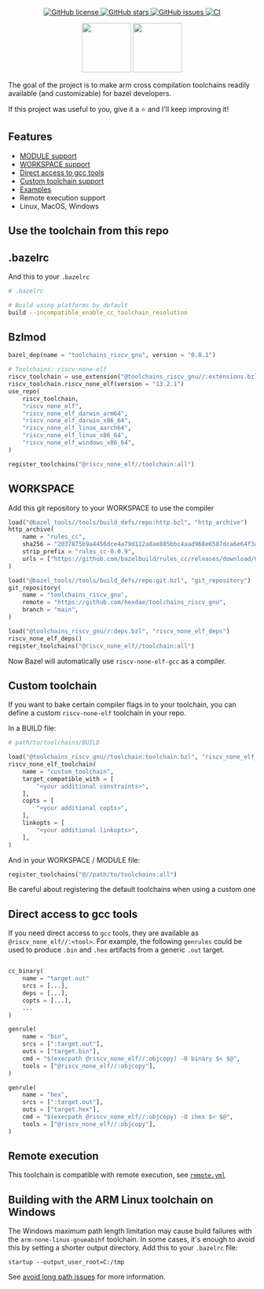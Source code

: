 <p align="center">

<a href="https://github.com/hexdae/toolchains_riscv_gnu/blob/master/LICENSE">
    <img alt="GitHub license" src="https://img.shields.io/github/license/hexdae/toolchains_riscv_gnu?color=success">
</a>

<a href="https://github.com/hexdae/toolchains_riscv_gnu/stargazers">
    <img alt="GitHub stars" src="https://img.shields.io/github/stars/hexdae/toolchains_riscv_gnu?color=success">
</a>

<a href="https://github.com/hexdae/toolchains_riscv_gnu/issues">
    <img alt="GitHub issues" src="https://img.shields.io/github/issues/hexdae/toolchains_riscv_gnu">
</a>

<a href="https://github.com/hexdae/toolchains_riscv_gnu/actions">
    <img alt="CI" src="https://github.com/hexdae/toolchains_riscv_gnu/actions/workflows/ci.yml/badge.svg">
</a>

</p>

<p align="center">

<img src="https://upload.wikimedia.org/wikipedia/en/thumb/7/7d/Bazel_logo.svg/1024px-Bazel_logo.svg.png?20170728105517" height="100px"/>

<img src="https://riscv.org/wp-content/uploads/2020/06/riscv-color.svg" height="100px">

</p>

The goal of the project is to make arm cross compilation toolchains readily
available (and customizable) for bazel developers.

If this project was useful to you, give it a ⭐️ and I'll keep improving it!

## Features

- [MODULE support](#bzlmod)
- [WORKSPACE support](#workspace)
- [Direct access to gcc tools](#direct-access-to-gcc-tools)
- [Custom toolchain support](#custom-toolchain)
- [Examples](./examples)
- Remote execution support
- Linux, MacOS, Windows

## Use the toolchain from this repo

## .bazelrc

And this to your `.bazelrc`

```bash
# .bazelrc

# Build using platforms by default
build --incompatible_enable_cc_toolchain_resolution
```

## Bzlmod

```python
bazel_dep(name = "toolchains_riscv_gnu", version = "0.0.1")

# Toolchains: riscv-none-elf
riscv_toolchain = use_extension("@toolchains_riscv_gnu//:extensions.bzl", "riscv_toolchain")
riscv_toolchain.riscv_none_elf(version = "13.2.1")
use_repo(
    riscv_toolchain,
    "riscv_none_elf",
    "riscv_none_elf_darwin_arm64",
    "riscv_none_elf_darwin_x86_64",
    "riscv_none_elf_linux_aarch64",
    "riscv_none_elf_linux_x86_64",
    "riscv_none_elf_windows_x86_64",
)

register_toolchains("@riscv_none_elf//toolchain:all")
```

## WORKSPACE

Add this git repository to your WORKSPACE to use the compiler

```python
load("@bazel_tools//tools/build_defs/repo:http.bzl", "http_archive")
http_archive(
    name = "rules_cc",
    sha256 = "2037875b9a4456dce4a79d112a8ae885bbc4aad968e6587dca6e64f3a0900cdf",
    strip_prefix = "rules_cc-0.0.9",
    urls = ["https://github.com/bazelbuild/rules_cc/releases/download/0.0.9/rules_cc-0.0.9.tar.gz"],
)

load("@bazel_tools//tools/build_defs/repo:git.bzl", "git_repository")
git_repository(
    name = "toolchains_riscv_gnu",
    remote = "https://github.com/hexdae/toolchains_riscv_gnu",
    branch = "main",
)

load("@toolchains_riscv_gnu//:deps.bzl", "riscv_none_elf_deps")
riscv_none_elf_deps()
register_toolchains("@riscv_none_elf//toolchain:all")
```

Now Bazel will automatically use `riscv-none-elf-gcc` as a compiler.

## Custom toolchain

If you want to bake certain compiler flags in to your toolchain, you can define a custom `riscv-none-elf` toolchain in your repo.

In a BUILD file:

```python
# path/to/toolchains/BUILD

load("@toolchains_riscv_gnu//toolchain:toolchain.bzl", "riscv_none_elf_toolchain")
riscv_none_elf_toolchain(
    name = "custom_toolchain",
    target_compatible_with = [
        "<your additional constraints>",
    ],
    copts = [
        "<your additional copts>",
    ],
    linkopts = [
        "<your additional linkopts>",
    ],
)
```

And in your WORKSPACE / MODULE file:

```python
register_toolchains("@//path/to/toolchains:all")
```

Be careful about registering the default toolchains when using a custom one

## Direct access to gcc tools

If you need direct access to `gcc` tools, they are available as `@riscv_none_elf//:<tool>`. For example, the following `genrules` could be used to produce `.bin` and `.hex` artifacts from a generic `.out` target.

```python

cc_binary(
    name = "target.out"
    srcs = [...],
    deps = [...],
    copts = [...],
    ...
)

genrule(
    name = "bin",
    srcs = [":target.out"],
    outs = ["target.bin"],
    cmd = "$(execpath @riscv_none_elf//:objcopy) -O binary $< $@",
    tools = ["@riscv_none_elf//:objcopy"],
)

genrule(
    name = "hex",
    srcs = [":target.out"],
    outs = ["target.hex"],
    cmd = "$(execpath @riscv_none_elf//:objcopy) -O ihex $< $@",
    tools = ["@riscv_none_elf//:objcopy"],
)
```

## Remote execution

This toolchain is compatible with remote execution, see [`remote.yml`](.github/workflows/remote.yml)

## Building with the ARM Linux toolchain on Windows

The Windows maximum path length limitation may cause build failures with the
`arm-none-linux-gnueabihf` toolchain. In some cases, it's enough to avoid this
by setting a shorter output directory. Add this to your `.bazelrc` file:

```
startup --output_user_root=C:/tmp
```

See [avoid long path issues][1] for more information.

[1]: https://bazel.build/configure/windows#long-path-issues
